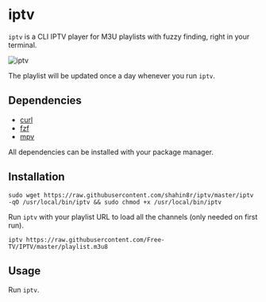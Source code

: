 # iptv
`iptv` is a CLI IPTV player for M3U playlists with fuzzy finding, right in your terminal.

![iptv](https://user-images.githubusercontent.com/4785263/228887981-3efb80a9-e40d-4076-b234-8fa737527018.gif)

The playlist will be updated once a day whenever you run `iptv`.

## Dependencies
- [curl](https://github.com/curl/curl)
- [fzf](https://github.com/junegunn/fzf)
- [mpv](https://github.com/mpv-player/mpv)

All dependencies can be installed with your package manager.

## Installation
```
sudo wget https://raw.githubusercontent.com/shahin8r/iptv/master/iptv -qO /usr/local/bin/iptv && sudo chmod +x /usr/local/bin/iptv
```

Run `iptv` with your playlist URL to load all the channels (only needed on first run).
```
iptv https://raw.githubusercontent.com/Free-TV/IPTV/master/playlist.m3u8
```

## Usage
Run `iptv`.
